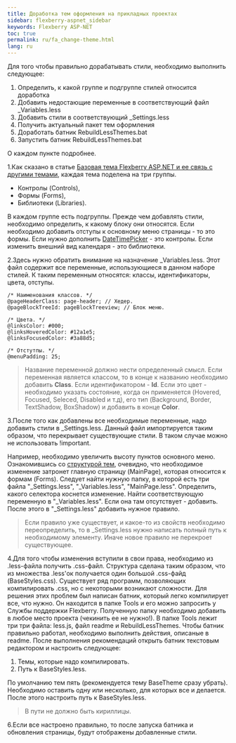 ```yaml
---
title: Доработка тем оформления на прикладных проектах
sidebar: flexberry-aspnet_sidebar
keywords: Flexberry ASP-NET
toc: true
permalink: ru/fa_change-theme.html
lang: ru
---
```


Для того чтобы правильно дорабатывать стили, необходимо выполнить следующее:

1. Определить, к какой группе и подгруппе стилей относится доработка
2. Добавить недостающие переменные в соответствующий файл _Variables.less
3. Добавить стили в соответствующий _Settings.less
4. Получить актуальный пакет тем оформления
5. Доработать батник RebuildLessThemes.bat
6. Запустить батник RebuildLessThemes.bat

О каждом пункте подробнее.

1.Как сказано в статье [Базовая тема Flexberry ASP.NET и ее связь с другими темами](fa_theme-structure.html), каждая тема поделена на три группы.

* Контролы (Controls),
* Формы (Forms),
* Библиотеки (Libraries).

В каждом группе есть подгруппы. Прежде чем добавлять стили, необходимо определить, к какому блоку они относятся. Если необходимо добавить отступы к основному меню страницы - то это формы. Если нужно дополнить [DateTimePicker](fw_datetime-picker.html) - это контролы. Если изменить внешний вид календаря - это библиотеки.

2.Здесь нужно обратить внимание на назначение _Variables.less. Этот файл содержит все переменные, использующиеся в данном наборе стилей. К таким переменным относятся: классы, идентификаторы, цвета, отступы.

```less
/* Наименования классов. */
@pageHeaderClass: page-header; // Хедер.
@pageBlockTreeId: pageBlockTreeview; // Блок меню.

/* Цвета. */
@linksColor: #000;
@linksHoveredColor: #12a1e5;
@linksFocusedColor: #3a88d5;

/* Отстутпы. */
@menuPadding: 25;
```

> Название переменной должно нести определенный смысл. Если переменная является классом, то в конце к названию необходимо добавить **Class**. Если идентификатором - **Id**. Если это цвет - необходимо указать состояние, когда он применяется (Hovered, Focused, Seleced, Disabled и т.д), его тип (Background, Border, TextShadow, BoxShadow) и добавить в конце **Color**.

3.После того как добавлены все необходимые переменные, надо добавить стили в _Settings.less. Данный файл импортируется таким образом, что перекрывает существующие стили. В таком случае можно не использовать !important.

Например, необходимо увеличить высоту пунктов основного меню. Ознакомившись со [структурой тем](fa_theme-structure.html), очевидно, что необходимое изменение затронет главную страницу (MainPage), которая относится к формам (Forms). Следует найти нужную папку, в которой есть три файла "_Settings.less", "_Variables.less", "MainPage.less". Определить, какого селектора коснется изменение. Найти соответствующую переменную в "_Variables.less". Если она там отсутствует - добавить. После этого в "_Settings.less" добавить нужное правило.

> Если правило уже существует, и какое-то из свойств необходимо переопределить, то в _Settings.less нужно написать полный путь к необходимому элементу. Иначе новое правило не перекроет существующее.

4.Для того чтобы изменения вступили в свои права, необходимо из .less-файла получить .css-файл. Структура сделана таким образом, что из множества .less'ок получается один большой .css-файд (BaseStyles.css). Существует ряд программ, позволяющих компилировать .css, но с некоторыми возникают сложности. Для решения этих проблем был написан батник, который легко компилирует все, что нужно. Он находится в папке Tools и его можно запросить у Службы поддержки Flexberry. Полученную папку необходимо добавить в любое место проекта (чекинить ее не нужно!). В папке Tools лежит три три файла: less.js, файл readme и  RebuildLessThemes. Чтобы батник правильно работал, необходимо выполнить действия, описаные в readme. После выполнения рекомендаций открыть батник текстовым редактором и настроить следующее:

1. Темы, которые надо компилировать.
2. Путь к BaseStyles.less.

По умолчанию тем пять (рекомендуется тему BaseTheme сразу убрать). Необходимо оставить одну или несколько, для которых все и делается. После этого настроить путь к BaseStyles.less.

> В пути не должно быть кириллицы.

6.Если все настроено правильно, то после запуска батника и обновления страницы, будут отображены добавленные стили. 
